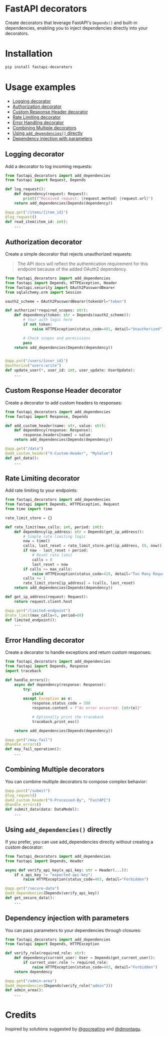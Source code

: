 # FastAPI decorators

Create decorators that leverage FastAPI's `Depends()` and built-in dependencies, enabling you to inject dependencies directly into your decorators.

# Installation
```bash
pip install fastapi-decorators
```

# Usage examples

- [Logging decorator](#logging-decorator)
- [Authorization decorator](#authorization-decorator)
- [Custom Response Header decorator](#custom-response-header-decorator)
- [Rate Limiting decorator](#rate-limiting-decorator)
- [Error Handling decorator](#error-handling-decorator)
- [Combining Multiple decorators](#combining-multiple-decorators)
- [Using `add_dependencies()` directly](#using-add_dependencies-directly)
- [Dependency injection with parameters](#dependency-injection-with-parameters)

## Logging decorator
Add a decorator to log incoming requests:

```python
from fastapi_decorators import add_dependencies
from fastapi import Request, Depends

def log_request():
    def dependency(request: Request):
        print(f"Received request: {request.method} {request.url}")
    return add_dependencies(Depends(dependency))

@app.get("/items/{item_id}")
@log_request()
def read_item(item_id: int):
    ...

```

## Authorization decorator
Create a simple decorator that rejects unauthorized requests:
> The API docs will reflect the authentication requirement for this endpoint
> because of the added OAuth2 dependency.

```python
from fastapi_decorators import add_dependencies
from fastapi import Depends, HTTPException, Header
from fastapi.security import OAuth2PasswordBearer
from sqlalchemy.orm import Session

oauth2_scheme = OAuth2PasswordBearer(tokenUrl="token")

def authorize(*required_scopes: str):
    def dependency(token: str = Depends(oauth2_scheme)):
        # Your auth logic here
        if not token:
            raise HTTPException(status_code=401, detail="Unauthorized")

        # Check scopes and permissions
        pass
    return add_dependencies(Depends(dependency))


@app.put("/users/{user_id}")
@authorize("users:write")
def update_user(*, user_id: int, user_update: UserUpdate):
    ...

```

## Custom Response Header decorator
Create a decorator to add custom headers to responses:

```python
from fastapi_decorators import add_dependencies
from fastapi import Response, Depends

def add_custom_header(name: str, value: str):
    def dependency(response: Response):
        response.headers[name] = value
    return add_dependencies(Depends(dependency))

@app.get("/data")
@add_custom_header("X-Custom-Header", "MyValue")
def get_data():
    ...

```

## Rate Limiting decorator
Add rate limiting to your endpoints:

```python
from fastapi_decorators import add_dependencies
from fastapi import Depends, HTTPException, Request
from time import time

rate_limit_store = {}

def rate_limit(max_calls: int, period: int):
    def dependency(ip_address: str = Depends(get_ip_address)):
        # Simple rate limiting logic
        now = time()
        calls, last_reset = rate_limit_store.get(ip_address, (0, now))
        if now - last_reset > period:
            # Reset rate limit
            calls = 0
            last_reset = now
        if calls >= max_calls:
            raise HTTPException(status_code=429, detail="Too Many Requests")
        calls += 1
        rate_limit_store[ip_address] = (calls, last_reset)
    return add_dependencies(Depends(dependency))

def get_ip_address(request: Request):
    return request.client.host

@app.get("/limited-endpoint")
@rate_limit(max_calls=5, period=60)
def limited_endpoint():
    ...

```

## Error Handling decorator
Create a decorator to handle exceptions and return custom responses:

```python
from fastapi_decorators import add_dependencies
from fastapi import Depends, Response
import traceback

def handle_errors():
    async def dependency(response: Response):
        try:
            yield
        except Exception as e:
            response.status_code = 500
            response.content = f"An error occurred: {str(e)}"

            # Optionally print the traceback
            traceback.print_exc()

    return add_dependencies(Depends(dependency))

@app.get("/may-fail")
@handle_errors()
def may_fail_operation():
    ...

```

## Combining Multiple decorators
You can combine multiple decorators to compose complex behavior:

```python
@app.post("/submit")
@log_request()
@add_custom_header("X-Processed-By", "FastAPI")
@handle_errors()
def submit_data(data: DataModel):
    ...

```

## Using `add_dependencies()` directly
If you prefer, you can use add_dependencies directly without creating a custom decorator:

```python
from fastapi_decorators import add_dependencies
from fastapi import Depends, Header

async def verify_api_key(x_api_key: str = Header(...)):
    if x_api_key != "expected-api-key":
        raise HTTPException(status_code=403, detail="Forbidden")

@app.get("/secure-data")
@add_dependencies(Depends(verify_api_key))
def get_secure_data():
    ...

```

## Dependency injection with parameters
You can pass parameters to your dependencies through closures:

```python
from fastapi_decorators import add_dependencies
from fastapi import Depends, HTTPException

def verify_role(required_role: str):
    def dependency(current_user: User = Depends(get_current_user)):
        if current_user.role != required_role:
            raise HTTPException(status_code=403, detail="Forbidden")
    return dependency

@app.get("/admin-area")
@add_dependencies(Depends(verify_role("admin")))
def admin_area():
    ...

```

# Credits
Inspired by solutions suggested by [@gocreating](https://github.com/gocreating) and [@dmontagu](https://github.com/dmontagu).
